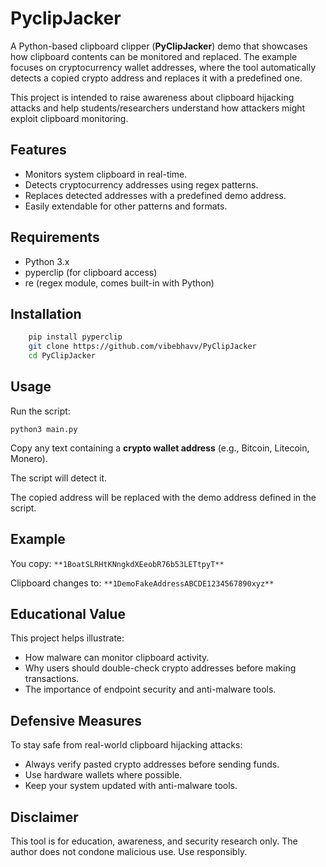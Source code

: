 
# PyclipJacker
A Python-based clipboard clipper (**PyClipJacker**) demo that showcases how clipboard contents can be monitored and replaced.
The example focuses on cryptocurrency wallet addresses, where the tool automatically detects a copied crypto address and replaces it with a predefined one.

This project is intended to raise awareness about clipboard hijacking attacks and help students/researchers understand how attackers might exploit clipboard monitoring.

## Features
- Monitors system clipboard in real-time.
- Detects cryptocurrency addresses using regex patterns.
- Replaces detected addresses with a predefined demo address.
- Easily extendable for other patterns and formats.

## Requirements

- Python 3.x
- pyperclip (for clipboard access)
- re (regex module, comes built-in with Python)

## Installation
```bash
    pip install pyperclip
    git clone https://github.com/vibebhavv/PyClipJacker
    cd PyClipJacker
```

## Usage

Run the script:

`python3 main.py`

Copy any text containing a **crypto wallet address** (e.g., Bitcoin, Litecoin, Monero).

The script will detect it.

The copied address will be replaced with the demo address defined in the script.

## Example

You copy: `**1BoatSLRHtKNngkdXEeobR76b53LETtpyT**`

Clipboard changes to: `**1DemoFakeAddressABCDE1234567890xyz**`

## Educational Value

This project helps illustrate:
- How malware can monitor clipboard activity.
- Why users should double-check crypto addresses before making transactions.
- The importance of endpoint security and anti-malware tools.

## Defensive Measures

To stay safe from real-world clipboard hijacking attacks:

- Always verify pasted crypto addresses before sending funds.
- Use hardware wallets where possible.
- Keep your system updated with anti-malware tools.

## Disclaimer

This tool is for education, awareness, and security research only.
The author does not condone malicious use.
Use responsibly.
